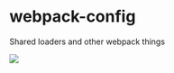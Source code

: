 # webpack-config

Shared loaders and other webpack things

![](http://static6.businessinsider.com/image/55ba20e62acae700448b8e54-2111-1400/ap_739575857783.jpg)
